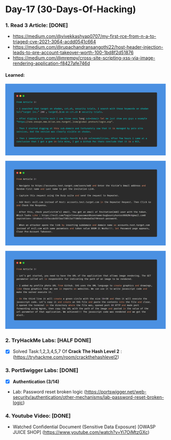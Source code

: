 # Day-17 (30-Days-Of-Hacking)

### 1. Read 3 Article: [DONE]

- https://medium.com/@vivekkashyap0707/my-first-rce-from-n-a-to-triaged-cve-2021-3064-acdd0541c664
- https://medium.com/@rupachandransangothi22/host-header-injection-leads-to-pre-account-takeover-worth-100-1bd8f2d51876
- https://medium.com/@mrempy/cross-site-scripting-xss-via-image-rendering-application-f8427afe746d

#### Learned:


![Article_1](Day-17_Article-1.png)

![Article_2](Day-17_Article-2.png)

![Article_3](Day-17_Article-3.png)


### 2. TryHackMe Labs: [HALF DONE]

 - [X] Solved Task:1,2,3,4,5,7 Of **Crack The Hash Level 2** : (https://tryhackme.com/room/crackthehashlevel2)

### 3. PortSwigger Labs: [DONE]

 - [X] **Authentication (3/14)**
 -  Lab: Password reset broken logic   (https://portswigger.net/web-security/authentication/other-mechanisms/lab-password-reset-broken-logic)

### 4. Youtube Video: [DONE]

- Watched Confidential Document (Sensitive Data Exposure) [OWASP JUICE SHOP] (https://www.youtube.com/watch?v=Yi7OiMtzGXc)
